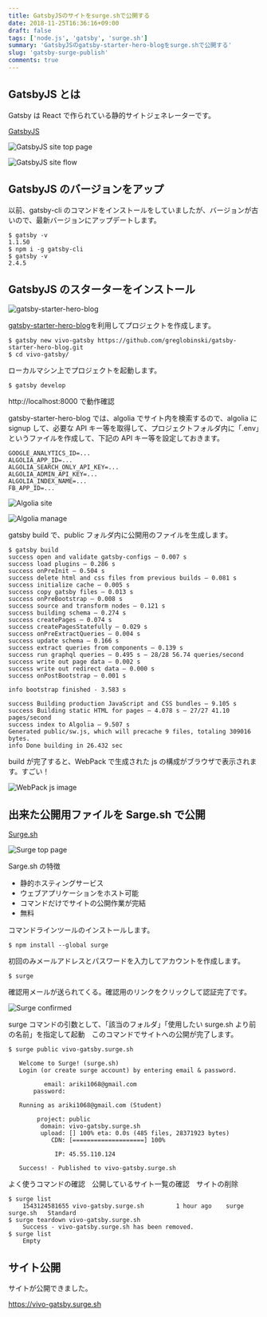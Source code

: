 ```yaml
---
title: GatsbyJSのサイトをsurge.shで公開する
date: 2018-11-25T16:36:16+09:00
draft: false
tags: ['node.js', 'gatsby', 'surge.sh']
summary: 'GatsbyJSのgatsby-starter-hero-blogをsurge.shで公開する'
slug: 'gatsby-surge-publish'
comments: true
---
```


## GatsbyJS とは

Gatsby は React で作られている静的サイトジェネレーターです。

[GatsbyJS](https://www.gatsbyjs.org/)

![GatsbyJS site top page](/static/images/post/gatsbyjs-surge-sh/25-11-2018-07.png 'GatsbyJS site top page')

![GatsbyJS site flow](/static/images/post/gatsbyjs-surge-sh/25-11-2018-09.png 'GatsbyJS site flow')

## GatsbyJS のバージョンをアップ

以前、gatsby-cli のコマンドをインストールをしていましたが、バージョンが古いので、最新バージョンにアップデートします。

```
$ gatsby -v
1.1.50
$ npm i -g gatsby-cli
$ gatsby -v
2.4.5
```

## GatsbyJS のスターターをインストール

![gatsby-starter-hero-blog](/static/images/post/gatsbyjs-surge-sh/25-11-2018-05.png 'gatsby-starter-hero-blog')

[gatsby-starter-hero-blog](https://www.gatsbyjs.org/starters/gatsby-starter-hero-blog)を利用してプロジェクトを作成します。

```
$ gatsby new vivo-gatsby https://github.com/greglobinski/gatsby-starter-hero-blog.git
$ cd vivo-gatsby/
```

ローカルマシン上でプロジェクトを起動します。

```
$ gatsby develop
```

http://localhost:8000 で動作確認

gatsby-starter-hero-blog では、algolia でサイト内を検索するので、algolia に signup して、必要な API キー等を取得して、プロジェクトフォルダ内に「.env」というファイルを作成して、下記の API キー等を設定しておきます。

```
GOOGLE_ANALYTICS_ID=...
ALGOLIA_APP_ID=...
ALGOLIA_SEARCH_ONLY_API_KEY=...
ALGOLIA_ADMIN_API_KEY=...
ALGOLIA_INDEX_NAME=...
FB_APP_ID=...
```

![Algolia site](/static/images/post/gatsbyjs-surge-sh/25-11-2018-11.png 'Algolia site')

![Algolia manage](/static/images/post/gatsbyjs-surge-sh/25-11-2018-06.png 'Algolia manage')

gatsby build で、public フォルダ内に公開用のファイルを生成します。

```
$ gatsby build
success open and validate gatsby-configs — 0.007 s
success load plugins — 0.286 s
success onPreInit — 0.504 s
success delete html and css files from previous builds — 0.081 s
success initialize cache — 0.005 s
success copy gatsby files — 0.013 s
success onPreBootstrap — 0.008 s
success source and transform nodes — 0.121 s
success building schema — 0.274 s
success createPages — 0.074 s
success createPagesStatefully — 0.029 s
success onPreExtractQueries — 0.004 s
success update schema — 0.166 s
success extract queries from components — 0.139 s
success run graphql queries — 0.495 s — 28/28 56.74 queries/second
success write out page data — 0.002 s
success write out redirect data — 0.000 s
success onPostBootstrap — 0.001 s

info bootstrap finished - 3.583 s

success Building production JavaScript and CSS bundles — 9.105 s
success Building static HTML for pages — 4.078 s — 27/27 41.10 pages/second
success index to Algolia — 9.507 s
Generated public/sw.js, which will precache 9 files, totaling 309016 bytes.
info Done building in 26.432 sec
```

build が完了すると、WebPack で生成された js の構成がブラウザで表示されます。すごい！

![WebPack js image](/static/images/post/gatsbyjs-surge-sh/25-11-2018-04.png 'WebPack js image')

## 出来た公開用ファイルを Sarge.sh で公開

[Surge.sh](https://surge.sh/)

![Surge top page](/static/images/post/gatsbyjs-surge-sh/25-11-2018-02.png 'Surge top page')

Sarge.sh の特徴

- 静的ホスティングサービス
- ウェブアプリケーションをホスト可能
- コマンドだけでサイトの公開作業が完結
- 無料

コマンドラインツールのインストールします。

```
$ npm install --global surge
```

初回のみメールアドレスとパスワードを入力してアカウントを作成します。

```
$ surge
```

確認用メールが送られてくる。確認用のリンクをクリックして認証完了です。

![Surge confirmed](/static/images/post/gatsbyjs-surge-sh/25-11-2018-08.png 'Surge confirmed')

surge コマンドの引数として、「該当のフォルダ」「使用したい surge.sh より前の名前」を指定して起動　このコマンドでサイトへの公開が完了します。

```
$ surge public vivo-gatsby.surge.sh

   Welcome to Surge! (surge.sh)
   Login (or create surge account) by entering email & password.

          email: ariki1068@gmail.com
       password:

   Running as ariki1068@gmail.com (Student)

        project: public
         domain: vivo-gatsby.surge.sh
         upload: [] 100% eta: 0.0s (485 files, 28371923 bytes)
            CDN: [====================] 100%

             IP: 45.55.110.124

   Success! - Published to vivo-gatsby.surge.sh
```

よく使うコマンドの確認　公開しているサイト一覧の確認　サイトの削除

```
$ surge list
	1543124581655 vivo-gatsby.surge.sh         1 hour ago    surge   surge.sh   Standard
$ surge teardown vivo-gatsby.surge.sh
	Success - vivo-gatsby.surge.sh has been removed.
$ surge list
	Empty
```

## サイト公開

サイトが公開できました。

https://vivo-gatsby.surge.sh
